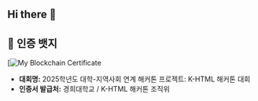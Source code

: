 ## Hi there 👋

## 🏅 인증 뱃지

[![My Blockchain Certificate](<img width="1470" height="1042" alt="image" src="https://github.com/user-attachments/assets/a4c048d2-99b1-4fc5-9f76-1ff27eae3a7f" />
)

- **대회명:** 2025학년도 대학-지역사회 연계 해커톤 프로젝트: K-HTML 해커톤 대회
- **인증서 발급처:** 경희대학교 / K-HTML 해커톤 조직위

<!--
**devwoo41/devwoo41** is a ✨ _special_ ✨ repository because its `README.md` (this file) appears on your GitHub profile.

Here are some ideas to get you started:

- 🔭 I’m currently working on ...
- 🌱 I’m currently learning ...
- 👯 I’m looking to collaborate on ...
- 🤔 I’m looking for help with ...
- 💬 Ask me about ...
- 📫 How to reach me: ...
- 😄 Pronouns: ...
- ⚡ Fun fact: ...
-->
